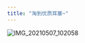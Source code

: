 ```yaml
---
title: "淘到优质耳塞~"
---
```


![IMG_20210507_102058](https://cdn.jsdelivr.net/gh/petterobam/picture-bucket@main/vs-code/upload/imgs/IMG_20210507_102058.jpg)